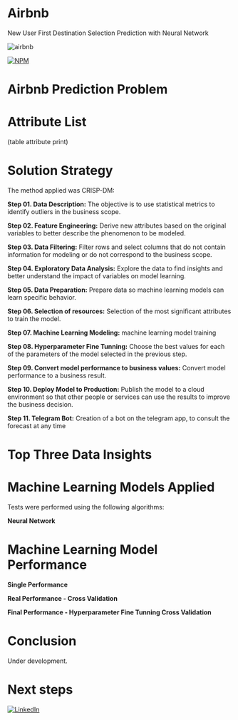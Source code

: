 # Airbnb 
New User First Destination Selection Prediction with Neural Network


![airbnb](https://user-images.githubusercontent.com/85264359/137317647-38186ad6-794a-413c-9d23-57bd84e6b52e.png)

[![NPM](https://img.shields.io/npm/l/react)](https://github.com/djalmajr07/airbnb/blob/main/LICENSE) 



# Airbnb Prediction Problem



# Attribute List

(table attribute print)


# Solution Strategy

The method applied was CRISP-DM:

**Step 01. Data Description:** The objective is to use statistical metrics to identify outliers in the business scope.

**Step 02. Feature Engineering:** Derive new attributes based on the original variables to better describe the phenomenon to be modeled.

**Step 03. Data Filtering:** Filter rows and select columns that do not contain information for modeling or do not correspond to the business scope.

**Step 04. Exploratory Data Analysis:** Explore the data to find insights and better understand the impact of variables on model learning.

**Step 05. Data Preparation:** Prepare data so machine learning models can learn specific behavior.

**Step 06. Selection of resources:** Selection of the most significant attributes to train the model.

**Step 07. Machine Learning Modeling:** machine learning model training

**Step 08. Hyperparameter Fine Tunning:** Choose the best values for each of the parameters of the model selected in the previous step.

**Step 09. Convert model performance to business values:** Convert model performance to a business result.

**Step 10. Deploy Model to Production:** Publish the model to a cloud environment so that other people or services can use the results to improve the business decision.

**Step 11. Telegram Bot:** Creation of a bot on the telegram app, to consult the forecast at any time

# Top Three Data Insights

# Machine Learning Models Applied
Tests were performed using the following algorithms:

**Neural Network**


# Machine Learning Model Performance

**Single Performance**




**Real Performance - Cross Validation**



**Final Performance - Hyperparameter Fine Tunning Cross Validation**



#  Conclusion

Under development.


#  Next steps



[<img alt="LinkedIn" src="https://img.shields.io/badge/LinkedIn-0077B5?style=for-the-badge&logo=linkedin&logoColor=white"/>](https://www.linkedin.com/in/djalmajunior07)
